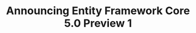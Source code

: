 ﻿---
title: Announcing Entity Framework Core 5.0 Preview 1
source: .NET Blog
type: community
link: https://devblogs.microsoft.com/dotnet/announcing-entity-framework-core-5-0-preview-1/
excerpt: Today we are excited to announce the first preview release of EF Core 5.0. Prerequisites The previews of EF Core 5.
---